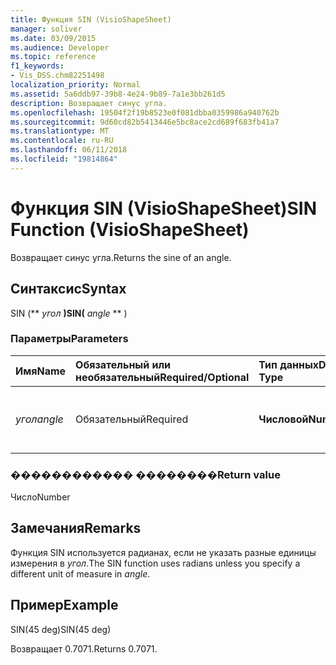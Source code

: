 ```yaml
---
title: Функция SIN (VisioShapeSheet)
manager: soliver
ms.date: 03/09/2015
ms.audience: Developer
ms.topic: reference
f1_keywords:
- Vis_DSS.chm82251498
localization_priority: Normal
ms.assetid: 5a6ddb97-39b8-4e24-9b89-7a1e3bb261d5
description: Возвращает синус угла.
ms.openlocfilehash: 19504f2f19b8523e0f081dbba0359986a940762b
ms.sourcegitcommit: 9d60cd82b5413446e5bc8ace2cd689f683fb41a7
ms.translationtype: MT
ms.contentlocale: ru-RU
ms.lasthandoff: 06/11/2018
ms.locfileid: "19814864"
---
```

# <a name="sin-function-visioshapesheet"></a><span data-ttu-id="fd275-103">Функция SIN (VisioShapeSheet)</span><span class="sxs-lookup"><span data-stu-id="fd275-103">SIN Function (VisioShapeSheet)</span></span>

<span data-ttu-id="fd275-104">Возвращает синус угла.</span><span class="sxs-lookup"><span data-stu-id="fd275-104">Returns the sine of an angle.</span></span> 
  
## <a name="syntax"></a><span data-ttu-id="fd275-105">Синтаксис</span><span class="sxs-lookup"><span data-stu-id="fd275-105">Syntax</span></span>

<span data-ttu-id="fd275-106">SIN (** *угол* **)</span><span class="sxs-lookup"><span data-stu-id="fd275-106">SIN(** *angle* ** )</span></span> 
  
### <a name="parameters"></a><span data-ttu-id="fd275-107">Параметры</span><span class="sxs-lookup"><span data-stu-id="fd275-107">Parameters</span></span>

|<span data-ttu-id="fd275-108">**Имя**</span><span class="sxs-lookup"><span data-stu-id="fd275-108">**Name**</span></span>|<span data-ttu-id="fd275-109">**Обязательный или необязательный**</span><span class="sxs-lookup"><span data-stu-id="fd275-109">**Required/Optional**</span></span>|<span data-ttu-id="fd275-110">**Тип данных**</span><span class="sxs-lookup"><span data-stu-id="fd275-110">**Data Type**</span></span>|<span data-ttu-id="fd275-111">**Описание**</span><span class="sxs-lookup"><span data-stu-id="fd275-111">**Description**</span></span>|
|:-----|:-----|:-----|:-----|
| <span data-ttu-id="fd275-112">_угол_</span><span class="sxs-lookup"><span data-stu-id="fd275-112">_angle_</span></span> <br/> |<span data-ttu-id="fd275-113">Обязательный</span><span class="sxs-lookup"><span data-stu-id="fd275-113">Required</span></span>  <br/> |<span data-ttu-id="fd275-114">**Числовой**</span><span class="sxs-lookup"><span data-stu-id="fd275-114">**Numeric**</span></span> <br/> |<span data-ttu-id="fd275-115">Угол которого необходимо получить синус.</span><span class="sxs-lookup"><span data-stu-id="fd275-115">The angle of which to get the sine.</span></span>  <br/> |
   
### <a name="return-value"></a><span data-ttu-id="fd275-116">������������ ��������</span><span class="sxs-lookup"><span data-stu-id="fd275-116">Return value</span></span>

<span data-ttu-id="fd275-117">Число</span><span class="sxs-lookup"><span data-stu-id="fd275-117">Number</span></span>
  
## <a name="remarks"></a><span data-ttu-id="fd275-118">Замечания</span><span class="sxs-lookup"><span data-stu-id="fd275-118">Remarks</span></span>

<span data-ttu-id="fd275-119">Функция SIN используется радианах, если не указать разные единицы измерения в _угол_.</span><span class="sxs-lookup"><span data-stu-id="fd275-119">The SIN function uses radians unless you specify a different unit of measure in  _angle_.</span></span>
  
## <a name="example"></a><span data-ttu-id="fd275-120">Пример</span><span class="sxs-lookup"><span data-stu-id="fd275-120">Example</span></span>

<span data-ttu-id="fd275-121">SIN(45 deg)</span><span class="sxs-lookup"><span data-stu-id="fd275-121">SIN(45 deg)</span></span> 
  
<span data-ttu-id="fd275-122">Возвращает 0.7071.</span><span class="sxs-lookup"><span data-stu-id="fd275-122">Returns 0.7071.</span></span> 
  

